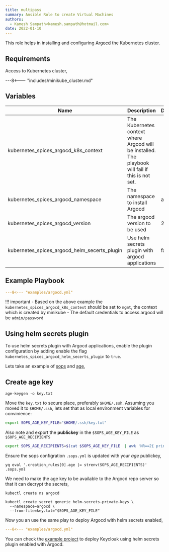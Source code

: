 ```yaml
---
title: multipass
summary: Ansible Role to create Virtual Machines
authors:
  - Kamesh Sampath<kamesh.sampath@hotmail.com>
date: 2022-01-10
---
```


This role helps in installing and configuring [Argocd](https://argo-cd.readthedocs.io/en/stable/) the Kubernetes cluster.

## Requirements

Access to Kubernetes cluster,

---8<--- "includes/minikube_cluster.md"

## Variables

| Name  | Description | Default
| ----------- | ----------- | ---
| kubernetes_spices_argocd_k8s_context | The Kubernetes context where Argcod will be installed. The playbook will fail if this is not set. |
| kubernetes_spices_argocd_namespace| The namespace to install Argocd | argocd
| kubernetes_spices_argocd_version| The argocd version to be used | 2.1.6
| kubernetes_spices_argocd_helm_secerts_plugin | Use helm secrets plugin with argocd applications | false

## Example Playbook

```yaml
---8<--- "examples/argocd.yml"
```

!!! important
    - Based on the above example the `kubernetes_spices_argocd_k8s_context` should be set to `mgmt`, the context which is created by minikube
    - The default credentials to access argocd will be `admin/password`

## Using helm secrets plugin

To use helm secrets plugin with Argocd applications, enable the plugin configuration by adding enable the flag `kubernetes_spices_argocd_helm_secerts_plugin` to `true`.

Lets take an example of [sops](https://github.com/mozilla/sops) and [age](https://github.com/FiloSottile/age),

## Create age key

```shell
age-keygen -o key.txt
```

Move the `key.txt` to secure place, preferably `$HOME/.ssh`. Assuming you moved it to `$HOME/.ssh`, lets set that as local environment variables for convinience:

```bash
export SOPS_AGE_KEY_FILE="$HOME/.ssh/key.txt"
```

Also note and export the **publickey** in the `$SOPS_AGE_KEY_FILE` as `$SOPS_AGE_RECIPIENTS`

```bash
export SOPS_AGE_RECIPIENTS=$(cat $SOPS_AGE_KEY_FILE  | awk 'NR==2{ print $4}')
```

Ensure the sops configration `.sops.yml` is updated with your *age* publickey,

```shell
yq eval '.creation_rules[0].age |= strenv(SOPS_AGE_RECIPIENTS)' .sops.yml 
```

We need to make the age key to be available to the Argocd repo server so that it can decrypt the secrets,

```shell
kubectl create ns argocd
```

```shell
kubectl create secret generic helm-secrets-private-keys \
  --namespace=argocd \
  --from-file=key.txt="$SOPS_AGE_KEY_FILE"
```

Now you an use the same play to deploy Argocd with helm secrets enabled,

```yaml
---8<--- "examples/argocd.yml"
```

You can check the [example project](https://github.com/kameshsampath/helm-secret-demo) to deploy Keycloak using helm secrets plugin enabled with Argocd.
